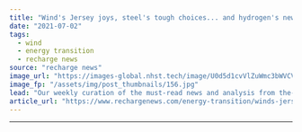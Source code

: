```yaml
---
title: "Wind's Jersey joys, steel's tough choices... and hydrogen's newest heavyweight"
date: "2021-07-02"
tags: 
  - wind
  - energy transition
  - recharge news
source: "recharge news"
image_url: "https://images-global.nhst.tech/image/U0d5d1cvVlZuWmc3bWVCVlFBRzN1eEZqenpZalNOdnY0U2VKL0RFamdIbz0=/nhst/binary/b61b730b1726b9250123982aaa7ca6cb"
image_fp: "/assets/img/post_thumbnails/156.jpg"
lead: "Our weekly curation of the must-read news and analysis from the-week-that-was in the global renewables industry"
article_url: "https://www.rechargenews.com/energy-transition/winds-jersey-joys-steels-tough-choices-and-hydrogens-newest-heavyweight/2-1-1034832"
---
```


---

